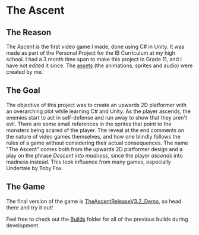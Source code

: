 # The Ascent
## The Reason
The Ascent is the first video game I made, done using C# in Unity. It was made as part of the Personal Project for the IB Curriculum at my high school. 
I had a 3 month time span to make this project in Grade 11, and I have not edited it since.
The [assets](TheAscent/Assets) (the animations, sprites and audio) were created by me.

## The Goal
The objective of this project was to create an upwards 2D platformer with an overarching plot while learning C# and Unity. As the player ascends, the enemies start to act in self-defense and run away to show that they aren't evil. There are some small references in the sprites that point to the monsters being scared of the player. The reveal at the end comments on the nature of video games themselves, and how one blindly follows the rules of a game without considering their actual consequences. The name "The Ascent" comes both from the upwards 2D platformer design and a play on the phrase *Descent into madness*, since the player *ascends* into madness instead. This took influence from many games, especially Undertale by Toby Fox.

## The Game
The final version of the game is [TheAscentReleaseV3.2_Demo](TheAscent/Builds/TheAscentReleaseV3.2_Demo.exe), so head there and try it out!

Feel free to check out the [Builds](TheAscent/Builds) folder for all of the previous builds during development.
